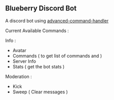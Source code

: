 ## Blueberry Discord Bot
A discord bot using [advanced-command-handler](https://github.com/Ayfri/Advanced-Command-Handler/)


Current Available Commands :

Info :
* Avatar
* Commands ( to get list of commands and )
* Server Info
* Stats ( get the bot stats )

Moderation :
* Kick
* Sweep ( Clear messages )

